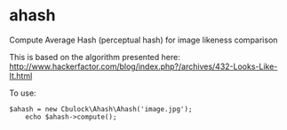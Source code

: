 ahash
=====

Compute Average Hash (perceptual hash) for image likeness comparison

This is based on the algorithm presented here: http://www.hackerfactor.com/blog/index.php?/archives/432-Looks-Like-It.html

To use:

    $ahash = new Cbulock\Ahash\Ahash('image.jpg');
		echo $ahash->compute();
